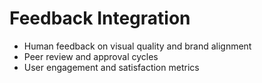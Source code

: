 # Feedback Integration

- Human feedback on visual quality and brand alignment
- Peer review and approval cycles
- User engagement and satisfaction metrics
